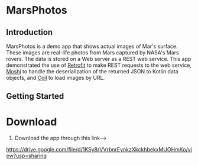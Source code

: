 MarsPhotos
==================================

Introduction
------------

MarsPhotos is a demo app that shows actual images of Mar's surface. These images are
real-life photos from Mars captured by NASA's Mars rovers. The data is stored on a Web server
as a REST web service.  This app demonstrated the use of [Retrofit](https://square.github.io/retrofit/) to make REST requests to the web service, [Moshi](https://github.com/square/moshi) to
handle the deserialization of the returned JSON to Kotlin data objects, and [Coil](https://coil-kt.github.io/coil/) to load images by URL.

Getting Started
---------------

# Download

1. Download the app through this link-->

https://drive.google.com/file/d/1KSy8rVVrbnrEynkzXkckhbekxMUOHmKo/view?usp=sharing
